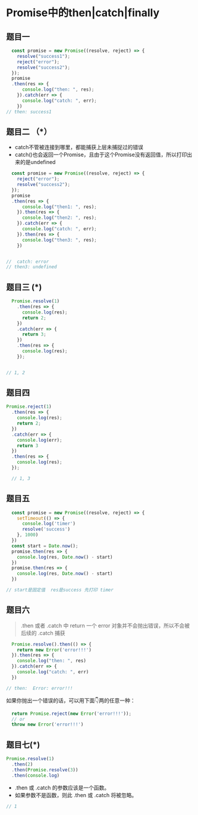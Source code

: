 # Promise中的then|catch|finally

## 题目一

```js
  const promise = new Promise((resolve, reject) => {
    resolve("success1");
    reject("error");
    resolve("success2");
  });
  promise
  .then(res => {
      console.log("then: ", res);
    }).catch(err => {
      console.log("catch: ", err);
    })
// then: success1
```

## 题目二 （*）

- catch不管被连接到哪里，都能捕获上层未捕捉过的错误
- catch()也会返回一个Promise，且由于这个Promise没有返回值，所以打印出来的是undefined

```js
  const promise = new Promise((resolve, reject) => {
    reject("error");
    resolve("success2");
  });
  promise
  .then(res => {
      console.log("then1: ", res);
    }).then(res => {
      console.log("then2: ", res);
    }).catch(err => {
      console.log("catch: ", err);
    }).then(res => {
      console.log("then3: ", res);
    })


//  catch: error
// then3: undefined
```

## 题目三 (*)

```js
  Promise.resolve(1)
    .then(res => {
      console.log(res);
      return 2;
    })
    .catch(err => {
      return 3;
    })
    .then(res => {
      console.log(res);
    });


// 1, 2
```

## 题目四

```js
Promise.reject(1)
  .then(res => {
    console.log(res);
    return 2;
  })
  .catch(err => {
    console.log(err);
    return 3
  })
  .then(res => {
    console.log(res);
  });

  // 1, 3
```

## 题目五

```js
  const promise = new Promise((resolve, reject) => {
    setTimeout(() => {
      console.log('timer')
      resolve('success')
    }, 1000)
  })
  const start = Date.now();
  promise.then(res => {
    console.log(res, Date.now() - start)
  })
  promise.then(res => {
    console.log(res, Date.now() - start)
  })

// start是固定值  res是success 先打印 timer 
```

## 题目六

> .then 或者 .catch 中 return 一个 error 对象并不会抛出错误，所以不会被后续的 .catch 捕获

```js
  Promise.resolve().then(() => {
    return new Error('error!!!')
  }).then(res => {
    console.log("then: ", res)
  }).catch(err => {
    console.log("catch: ", err)
  })

// then:  Error: error!!!
```

如果你抛出一个错误的话，可以用下面👇两的任意一种：

```js
  return Promise.reject(new Error('error!!!'));
  // or
  throw new Error('error!!!')
```

## 题目七(*)

```js
Promise.resolve(1)
  .then(2)
  .then(Promise.resolve(3))
  .then(console.log)
```

- .then 或 .catch 的参数应该是一个函数。
- 如果参数不是函数，则此 .then 或 .catch 将被忽略。

```js
// 1
```
